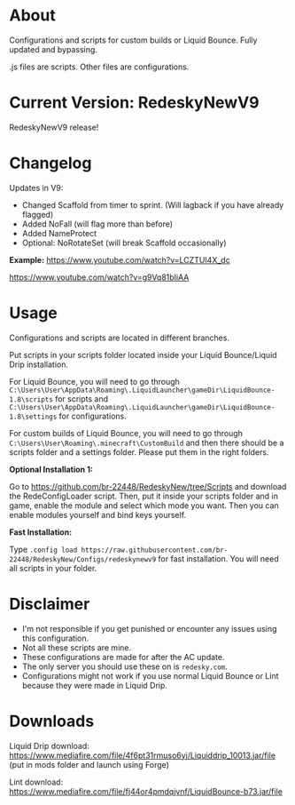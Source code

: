 # About
Configurations and scripts for custom builds or Liquid Bounce. Fully updated and bypassing. 

.js files are scripts. Other files are configurations. 
# Current Version: RedeskyNewV9
RedeskyNewV9 release!
# Changelog
Updates in V9: 
- Changed Scaffold from timer to sprint. (Will lagback if you have already flagged)
- Added NoFall (will flag more than before)
- Added NameProtect 
- Optional: NoRotateSet (will break Scaffold occasionally)

**Example:** 
https://www.youtube.com/watch?v=LCZTUI4X_dc

https://www.youtube.com/watch?v=g9Vq81bIiAA
# Usage
Configurations and scripts are located in different branches. 

Put scripts in your scripts folder located inside your Liquid Bounce/Liquid Drip installation.  

For Liquid Bounce, you will need to go through ``C:\Users\User\AppData\Roaming\.LiquidLauncher\gameDir\LiquidBounce-1.8\scripts`` for scripts and ``C:\Users\User\AppData\Roaming\.LiquidLauncher\gameDir\LiquidBounce-1.8\settings`` for configurations. 

For custom builds of Liquid Bounce, you will need to go through ``C:\Users\User\Roaming\.minecraft\CustomBuild`` and then there should be a scripts folder and a settings folder. Please put them in the right folders.  

**Optional Installation 1:**

Go to https://github.com/br-22448/RedeskyNew/tree/Scripts and download the RedeConfigLoader script. Then, put it inside your scripts folder and in game, enable the module and select which mode you want. Then you can enable modules yourself and bind keys yourself. 

**Fast Installation:**

Type ``.config load https://raw.githubusercontent.com/br-22448/RedeskyNew/Configs/redeskynewv9`` for fast installation. 
You will need all scripts in your folder.
# Disclaimer
- I'm not responsible if you get punished or encounter any issues using this configuration.  
- Not all these scripts are mine. 
- These configurations are made for after the AC update. 
- The only server you should use these on is ``redesky.com``.
- Configurations might not work if you use normal Liquid Bounce or Lint because they were made in Liquid Drip. 
# Downloads
Liquid Drip download: https://www.mediafire.com/file/4f6pt31rmuso6yj/Liquiddrip_10013.jar/file (put in mods folder and launch using Forge)

Lint download: https://www.mediafire.com/file/fj44or4pmdqjvnf/LiquidBounce-b73.jar/file


